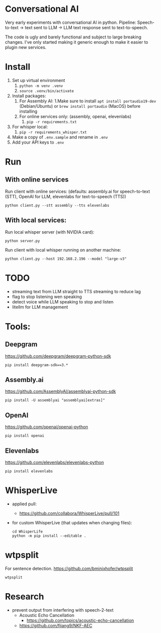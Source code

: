 # Conversational AI

Very early experiments with conversational AI in python. Pipeline: Speech-to-text -> text sent to LLM -> LLM text response sent to text-to-speech.

The code is ugly and barely functional and subject to large breaking changes. I've only started making it generic enough to make it easier to plugin new services.


# Install

1. Set up virtual environment
   1. `python -m venv .venv`
   2. `source .venv/bin/activate`
2. Install packages:
   1. For Assembly AI:
      1.Make sure to install `apt install portaudio19-dev` (Debian/Ubuntu) or
        `brew install portaudio` (MacOS) before installing
   2. For online services only: (assembly, openai, elevenlabs)
      1.  `pip -r requirements.txt`
  1.  For whisper local:
      1.  `pip -r requirements_whisper.txt`
3. Make a copy of `.env.sample` and rename in `.env`
4. Add your API keys to `.env`


# Run

## With online services
Run client with online services:
(defaults: assembly.ai for speech-to-text (STT), OpenAI for LLM, elevenlabs for text-to-speech (TTS))
```
python client.py --stt assembly --tts elevenlabs
```

## With local services:
Run local whisper server (with NVIDIA card):
```
python server.py
```

Run client with local whisper running on another machine:
```
python client.py --host 192.168.2.196 --model "large-v3"
```

# TODO

- streaming text from LLM straight to TTS streaming to reduce lag
- flag to stop listening wen speaking
- detect voice while LLM speaking to stop and listen
- litellm for LLM management

# Tools:

## Deepgram
https://github.com/deepgram/deepgram-python-sdk
```
pip install deepgram-sdk==3.*
```

## Assembly.ai
https://github.com/AssemblyAI/assemblyai-python-sdk
```
pip install -U assemblyai "assemblyai[extras]"
```

## OpenAI 
https://github.com/openai/openai-python
```
pip install openai
```

## Elevenlabs
https://github.com/elevenlabs/elevenlabs-python
```
pip install elevenlabs
```

# WhisperLive

- applied pull:
  -  https://github.com/collabora/WhisperLive/pull/101
  
- for custom WhisperLive (that updates when changing files):
  ```
  cd WhisperLife
  python -m pip install --editable .
  ```


# wtpsplit
For sentence detection.
https://github.com/bminixhofer/wtpsplit
```
wtpsplit
```

# Research

- prevent output from interfering with speech-2-text
  - Acoustic Echo Cancellation
    - https://github.com/topics/acoustic-echo-cancellation 
  - https://github.com/fjiang9/NKF-AEC


